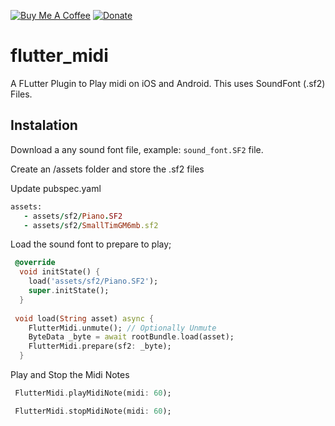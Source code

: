 [![Buy Me A Coffee](https://img.shields.io/badge/Donate-Buy%20Me%20A%20Coffee-yellow.svg)](https://www.buymeacoffee.com/rodydavis)
[![Donate](https://img.shields.io/badge/Donate-PayPal-green.svg)](https://www.paypal.com/cgi-bin/webscr?cmd=_s-xclick&hosted_button_id=WSH3GVC49GNNJ)

# flutter_midi

A FLutter Plugin to Play midi on iOS and Android. This uses SoundFont (.sf2) Files.

## Instalation

Download a any sound font file, example: `sound_font.SF2` file.

Create an /assets folder and store the .sf2 files

Update pubspec.yaml

``` ruby
assets:
   - assets/sf2/Piano.SF2
   - assets/sf2/SmallTimGM6mb.sf2
```
 
Load the sound font to prepare to play;

```dart
 @override
  void initState() {
    load('assets/sf2/Piano.SF2');
    super.initState();
  }
  
 void load(String asset) async {
    FlutterMidi.unmute(); // Optionally Unmute
    ByteData _byte = await rootBundle.load(asset);
    FlutterMidi.prepare(sf2: _byte);
  }
```

Play and Stop the Midi Notes

```dart
 FlutterMidi.playMidiNote(midi: 60);

 FlutterMidi.stopMidiNote(midi: 60);
```
